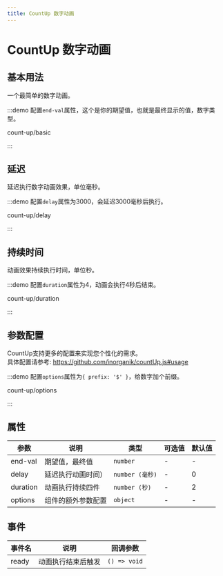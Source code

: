 ```yaml
---
title: CountUp 数字动画
---
```


# CountUp 数字动画

## 基本用法

一个最简单的数字动画。

:::demo 配置`end-val`属性，这个是你的期望值，也就是最终显示的值，数字类型。

count-up/basic

:::

## 延迟

延迟执行数字动画效果，单位毫秒。

:::demo 配置`delay`属性为3000，会延迟3000毫秒后执行。

count-up/delay

:::

## 持续时间

动画效果持续执行时间，单位秒。

:::demo 配置`duration`属性为4，动画会执行4秒后结束。

count-up/duration

:::

## 参数配置

CountUp支持更多的配置来实现您个性化的需求。  
具体配置请参考: https://github.com/inorganik/countUp.js#usage

:::demo 配置`options`属性为`{ prefix: '$' }`，给数字加个前缀。

count-up/options

:::

## 属性

| 参数 | 说明 | 类型 | 可选值 | 默认值 |
| --- | --- | --- | --- | --- |
| end-val | 期望值，最终值 | `number` | - | - |
| delay | 延迟执行动画时间） | `number (毫秒)` | - | 0 |
| duration | 动画执行持续四件 | `number (秒)` | - | 2 |
| options | 组件的额外参数配置 | `object` | - | - |

## 事件

| 事件名	     | 说明                           | 回调参数                       |
| -------- | ------------------------------ | ------------------------------ |
| ready | 动画执行结束后触发 | `() => void` |